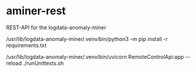 # aminer-rest
REST-API for the logdata-anomaly-miner

/usr/lib/logdata-anomaly-miner/.venv/bin/python3 -m pip install -r requirements.txt

/usr/lib/logdata-anomaly-miner/.venv/bin/uvicorn RemoteControlApi:app --reload
./runUnittests.sh
